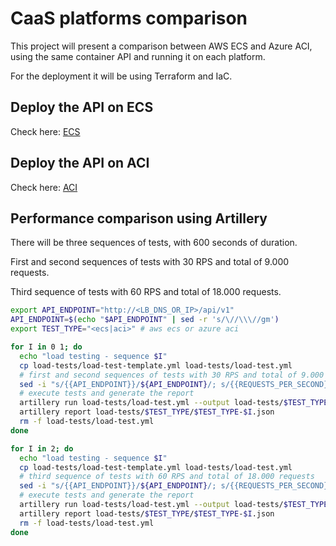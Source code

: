 # CaaS platforms comparison

This project will present a comparison between AWS ECS and Azure ACI, using the same container API and running it on each platform.

For the deployment it will be using Terraform and IaC.

## Deploy the API on ECS

Check here: [ECS](./terraform/ecs/README.md)

## Deploy the API on ACI

Check here: [ACI](./terraform/aci/README.md)

## Performance comparison using Artillery

There will be three sequences of tests, with 600 seconds of duration.

First and second sequences of tests with 30 RPS and total of 9.000 requests.

Third sequence of tests with 60 RPS and total of 18.000 requests.

```bash
export API_ENDPOINT="http://<LB_DNS_OR_IP>/api/v1"
API_ENDPOINT=$(echo "$API_ENDPOINT" | sed -r 's/\//\\\//gm')
export TEST_TYPE="<ecs|aci>" # aws ecs or azure aci

for I in 0 1; do
  echo "load testing - sequence $I"
  cp load-tests/load-test-template.yml load-tests/load-test.yml
  # first and second sequences of tests with 30 RPS and total of 9.000 requests
  sed -i "s/{{API_ENDPOINT}}/${API_ENDPOINT}/; s/{{REQUESTS_PER_SECOND}}/30/; s/{{REQUESTS_TOTAL}}/9000/" load-tests/load-test.yml
  # execute tests and generate the report
  artillery run load-tests/load-test.yml --output load-tests/$TEST_TYPE/$TEST_TYPE-$I.json
  artillery report load-tests/$TEST_TYPE/$TEST_TYPE-$I.json
  rm -f load-tests/load-test.yml
done

for I in 2; do
  echo "load testing - sequence $I"
  cp load-tests/load-test-template.yml load-tests/load-test.yml
  # third sequence of tests with 60 RPS and total of 18.000 requests
  sed -i "s/{{API_ENDPOINT}}/${API_ENDPOINT}/; s/{{REQUESTS_PER_SECOND}}/60/; s/{{REQUESTS_TOTAL}}/18000/" load-tests/load-test.yml
  # execute tests and generate the report
  artillery run load-tests/load-test.yml --output load-tests/$TEST_TYPE/$TEST_TYPE-$I.json
  artillery report load-tests/$TEST_TYPE/$TEST_TYPE-$I.json
  rm -f load-tests/load-test.yml
done
```
